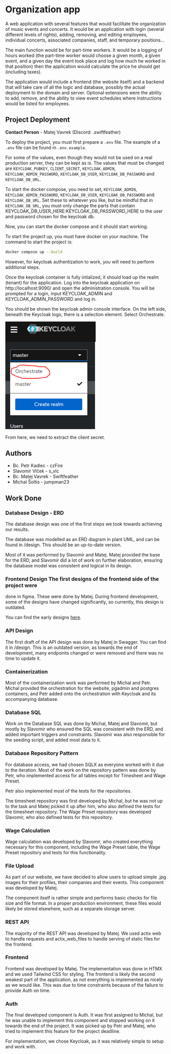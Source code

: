 # Organization app

A web application with several features that would facilitate the organization
of music events and concerts. It would be an application with login (several
different levels of rights), adding, removing, and editing employees,
individual concerts, associated companies, staff, and temporary positions...

The main function would be for part-time workers. It would be a logging of hours
worked (the part-time worker would choose a given month, a given event, and a
given day the event took place and log how much he worked in that position) then
the application would calculate the price he should get (including taxes).

The application would include a frontend (the website itself) and a backend that
will take care of all the logic and database, possibly the actual deployment to
the domain and server. Optional extensions were the ability to add, remove, and
the ability to view event schedules where instructions would be listed for
employees.

## Project Deployment
**Contact Person** - Matej Vavrek (Discord: .swiftfeather)

To deploy the project, you must first prepare a ``.env`` file.
The example of a ``.env`` file can be found in ``.env.example``.

For some of the values, even though they would not be used on a real production
server, they can be kept as is.  The values that must be changed are
``KEYCLOAK_PUBKEY``, ``CLIENT_SECRET``, ``KEYCLOAK_ADMIN``,
``KEYCLOAK_ADMIN_PASSWORD``, ``KEYCLOAK_DB_USER``, ``KEYCLOAK_DB_PASSWORD``
and ``KEYCLOAK_DB_URL``.

To start the docker compose, you need to set, ``KEYCLOAK_ADMIN``,
``KEYCLOAK_ADMIN_PASSWORD``, ``KEYCLOAK_DB_USER``, ``KEYCLOAK_DB_PASSWORD`` and
``KEYCLOAK_DB_URL``. Set these to whatever you like, but be mindful that in
``KEYCLOAK_DB_URL``, you must only change the parts that contain
KEYCLOAK_DB_USER_HERE:KEYCLOAK_DB_PASSWORD_HERE to the user and password chosen
for the keycloak db.

Now, you can start the docker compose and it should start working.

To start the project up, you must have docker on your machine.
The command to start the project is:
```sh
docker compose up --build
```
However, for keycloak authentization to work, you will need to perform
additional steps. 

Once the keycloak container is fully intialized, it should load up the realm
(tenant) for the application.  Log into the keycloak application on
http://localhost:9090/ and open the administration console.  You will be
prompted for a login, input KEYCLOAK_ADMIN and KEYCLOAK_ADMIN_PASSWORD and log
in.

You should be shown the keycloak admin console interface. On the left side,
beneath the Keycloak logo, there is a selection element. Select Orchestrate.


![The selection](readme-content/image.png)

From here, we need to extract the client secret.
<TODO>

## Authors 
* Bc. Petr Kadlec - czFire
* Slavomír Vlček - s_vlc
* Bc. Matej Vavrek - Swiftfeather
* Michal Šoltis - jumpman23

## Work Done
### Database Design - ERD
The database design was one of the first steps we took towards achieving our
results.

The database was modelled as an ERD diagram in plant UML, and can be found in
/design. This should be an up-to-date version.

Most of it was performed by Slavomír and Matej. Matej provided the base for the
ERD, and Slavomír did a lot of work on further elaboration, ensuring the
database model was consistent and logical in its design.

### Frontend Design The first designs of the frontend side of the project were
done in figma. These were done by Matej.  During frontend development, some of
the designs have changed significantly, so currently, this design is outdated.

You can find the early designs
[here](https://www.figma.com/file/TdkpVqSw8VvE8rMivkN2xl/Orchestrate---Rust-App?type=design&node-id=74%3A1472&mode=design&t=zWLYTI86JcVkAUde-1).

### API Design
The first draft of the API design was done by Matej in Swagger. You can find it
in /design.  This is an outdated version, as towards the end of development,
many endpoints changed or were removed and there was no time to update it.

### Containerization
Most of the containerization work was performed by Michal and Petr. Michal
provided the orchestration for the website, pgadmin and postgres containers, and
Petr added onto the orchestration with Keycloak and its accompanying database.

### Database SQL
Work on the Database SQL was done by Michal, Matej and Slavomir, but mostly by
Slavomir who ensured the SQL was consistent with the ERD, and added important
triggers and constraints.  Slavomir was also responsible for the seeding script,
and added most data to it.

### Database Repository Pattern
For database access, we had chosen SQLX as everyone worked with it due to the
iteration. Most of the work on the repository pattern was done by Petr, who
implemented access for all tables except for Timesheet and Wage Preset.

Petr also implemented most of the tests for the repositories.

The timesheet repository was first developed by Michal, but he was not up to the
task and Matej picked it up after him, who also defined the tests for the
timesheet repository.  The Wage Preset repository was developed Slavomir, who
also defined tests for this repository.

### Wage Calculation
Wage calculation was developed by Slavomir, who created everything necessary for
this component, including the Wage Preset table, the Wage Preset repository and
tests for this functionality.

### File Upload
As part of our website, we have decided to allow users to upload simple .jpg
images for their profiles, their companies and their events.  This component was
developed by Matej.

The component itself is rather simple and performs basic checks for file size
and file format. In a proper production environment, these files would likely be
stored elsewhere, such as a separate storage server.

### REST API
The majority of the REST API was developed by Matej. We used actix web to handle
requests and actix_web_files to handle serving of static files for the frontend.

### Frontend
Frontend was developed by Matej. The implementation was done in HTMX and we used
Tailwind CSS for styling.  The frontend is likely the second weakest part of the
application, as not everything is implemented as nicely as we would like. This
was due to time constraints because of the failure to provide Auth on time.

### Auth
The final developed component is Auth. It was first assigned to Michal, but he
was unable to implement this component and stopped working on it towards the end
of the project.  It was picked up by Petr and Matej, who tried to implement this
feature for the project deadline.

For implementation, we chose Keycloak, as it was relatively simple to setup and
work with.